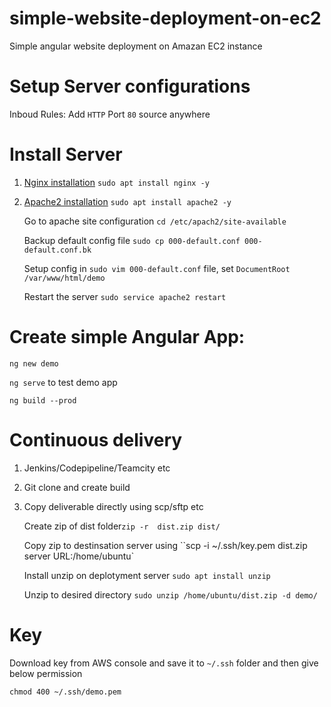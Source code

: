 # simple-website-deployment-on-ec2
Simple angular website deployment on Amazan EC2 instance

# Setup Server configurations

Inboud Rules: Add `HTTP` Port `80` source anywhere

# Install Server

1. [Nginx installation](https://www.digitalocean.com/community/tutorials/how-to-install-nginx-on-ubuntu-18-04) `sudo apt install nginx -y`
    

2. [Apache2 installation](https://www.digitalocean.com/community/tutorials/how-to-install-the-apache-web-server-on-ubuntu-18-04-quickstart) `sudo apt install apache2 -y`
 
    Go to apache site configuration `cd /etc/apach2/site-available`
    
    Backup default config file `sudo cp 000-default.conf 000-default.conf.bk`
    
    Setup config in `sudo vim 000-default.conf` file, set `DocumentRoot /var/www/html/demo`
    
    Restart the server `sudo service apache2 restart`

# Create simple Angular App:

`ng new demo`

`ng serve` to test demo app

`ng build --prod`

# Continuous delivery

1. Jenkins/Codepipeline/Teamcity etc

2. Git clone and create build

3. Copy deliverable directly using scp/sftp etc
  
    Create zip of dist folder`zip -r  dist.zip dist/`
    
    Copy zip to destinsation server using ``scp -i ~/.ssh/key.pem dist.zip  server URL:/home/ubuntu`
    
    Install unzip on deplotyment server `sudo apt install unzip`
    
    Unzip to desired directory `sudo unzip /home/ubuntu/dist.zip -d demo/` 
    
# Key
Download key from AWS console and save it to `~/.ssh` folder and then give below permission

`chmod 400 ~/.ssh/demo.pem`

